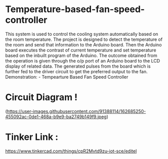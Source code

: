# Temperature-based-fan-speed-controller
This system is used to control the cooling system automatically based on the room temperature. The project is designed to detect the temperature of the room and send that information to the Arduino board.  Then the Arduino board executes the contrast of current temperature and set temperature based on the inbuilt program of the Arduino.  The outcome obtained from the operation is given through the o/p port of an Arduino board to the LCD display of related data.  The generated pulses from the board which is further fed to the driver circuit to get the preferred output to the fan.
Demonstration: - Tempearture Based Fan Speed Controller
# Circuit Diagram !
(https://user-images.githubusercontent.com/91388114/162685250-455092ac-0de1-468a-b9e9-ba2749b149f9.jpeg)

# Tinker Link :
https://www.tinkercad.com/things/cpR2Mvtd9zu-iot-sce/editel
